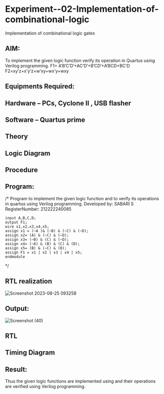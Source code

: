 # Experiment--02-Implementation-of-combinational-logic
Implementation of combinational logic gates
 
## AIM:
To implement the given logic function verify its operation in Quartus using Verilog programming.
 F1= A’B’C’D’+AC’D’+B’CD’+A’BCD+BC’D
F2=xy’z+x’y’z+w’xy+wx’y+wxy
 
 
 
## Equipments Required:
## Hardware – PCs, Cyclone II , USB flasher
## Software – Quartus prime


## Theory
 

## Logic Diagram
## Procedure
## Program:
/*
Program to implement the given logic function and to verify its operations in quartus using Verilog programming.
Developed by: SABARI S
RegisterNumber: 212222240085 




```module exp2(A,B,C,D,F1);
input A,B,C,D;
output F1;
wire x1,x2,x3,x4,x5;
assign x1 = (~A )& (~B) & (~C) & (~D);
assign x2= (A) & (~C) & (~D);
assign x3= (~B) & (C) & (~D);
assign x4= (~A) & (B) & (C) & (D);
assign x5= (B) & (~C) & (D);
assign F1 = x1 | x2 | x3 | x4 | x5;
endmodule
```


*/
## RTL realization
![Screenshot 2023-08-25 093258](https://github.com/SABARI005/Experiment--02-Implementation-of-combinational-logic-/assets/118660461/7f1ec5c7-b2a1-45a9-869d-da5753f8c6cd)

## Output:
![Screenshot (40)](https://github.com/SABARI005/Experiment--02-Implementation-of-combinational-logic-/assets/118660461/0e0a539d-c7ca-47cb-ab74-18f517a3b8c8)


## RTL
## Timing Diagram
## Result:
Thus the given logic functions are implemented using  and their operations are verified using Verilog programming.
